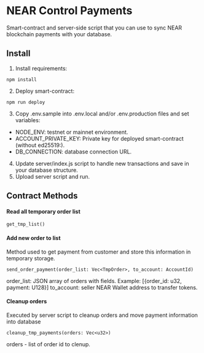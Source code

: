 # NEAR Control Payments

Smart-contract and server-side script that you can use to sync
NEAR blockchain payments with your database.

## Install

1. Install requirements:

``` 
npm install
```

2. Deploy smart-contract:

``` 
npm run deploy 
```

3. Copy .env.sample into .env.local and/or .env.production files and set variables:

- NODE_ENV: testnet or mainnet environment.
- ACCOUNT_PRIVATE_KEY: Private key for deployed smart-contract (without ed25519:).
- DB_CONNECTION: database connection URL.

4. Update server/index.js script to handle new transactions and save in your database structure.
5. Upload server script and run.

## Contract Methods

#### Read all temporary order list

``` 
get_tmp_list()
```

#### Add new order to list

Method used to get payment from customer and store this information in temporary storage.

``` 
send_order_payment(order_list: Vec<TmpOrder>, to_account: AccountId)
```

order_list: JSON array of orders with fields. Example: [{order_id: u32, payment: U128}]
to_account: seller NEAR Wallet address to transfer tokens.

#### Cleanup orders

Executed by server script to cleanup orders and move payment information into database

``` 
cleanup_tmp_payments(orders: Vec<u32>)
```

orders - list of order id to clenup.